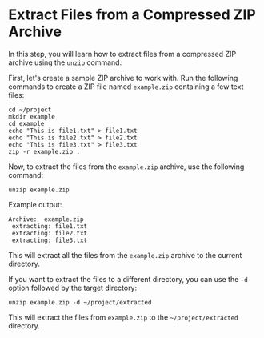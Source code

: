 # Extract Files from a Compressed ZIP Archive

In this step, you will learn how to extract files from a compressed ZIP archive using the `unzip` command.

First, let's create a sample ZIP archive to work with. Run the following commands to create a ZIP file named `example.zip` containing a few text files:

```
cd ~/project
mkdir example
cd example
echo "This is file1.txt" > file1.txt
echo "This is file2.txt" > file2.txt
echo "This is file3.txt" > file3.txt
zip -r example.zip .
```

Now, to extract the files from the `example.zip` archive, use the following command:

```
unzip example.zip
```

Example output:

```
Archive:  example.zip
 extracting: file1.txt
 extracting: file2.txt
 extracting: file3.txt
```

This will extract all the files from the `example.zip` archive to the current directory.

If you want to extract the files to a different directory, you can use the `-d` option followed by the target directory:

```
unzip example.zip -d ~/project/extracted
```

This will extract the files from `example.zip` to the `~/project/extracted` directory.
